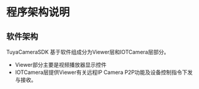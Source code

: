 #  程序架构说明



## 软件架构

TuyaCameraSDK 基于软件组成分为Viewer层和IOTCamera层部分。

- Viewer部分主要是视频播放器显示控件
- IOTCamera层提供Viewer有关远程IP Camera P2P功能及设备控制指令下发与接收。

